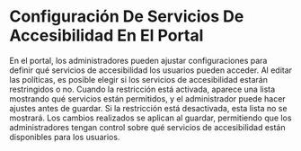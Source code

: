 # Configuración De Servicios De Accesibilidad En El Portal

En el portal, los administradores pueden ajustar configuraciones para definir qué servicios de accesibilidad los usuarios pueden acceder. Al editar las políticas, es posible elegir si los servicios de accesibilidad estarán restringidos o no. Cuando la restricción está activada, aparece una lista mostrando qué servicios están permitidos, y el administrador puede hacer ajustes antes de guardar. Si la restricción está desactivada, esta lista no se mostrará. Los cambios realizados se aplican al guardar, permitiendo que los administradores tengan control sobre qué servicios de accesibilidad están disponibles para los usuarios.
